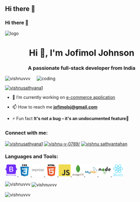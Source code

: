## Hi there 👋

### Hi there 👋



![logo](https://raw.githubusercontent.com/Giphy/GiphyAPI/master/api_giphy_header.gif)
<h1 align="center">Hi 👋, I'm Jofimol Johnson</h1>
<h3 align="center">A passionate full-stack developer from India</h3>

<img align="right" alt="coding" width="400" src="https://media2.giphy.com/media/RbDKaczqWovIugyJmW/giphy.gif" />
<p align="left"> <img src="https://komarev.com/ghpvc/?username=vishnuvvv&label=Profile%20views&color=0e75b6&style=flat" alt="vishnuvvv" /> </p>

<p align="left"> <a href="https://twitter.com/vishnusathyana1" target="blank"><img src="https://img.shields.io/twitter/follow/vishnusathyana1?logo=twitter&style=for-the-badge" alt="vishnusathyana1" /></a> </p>

- 🔭 I’m currently working on [e-commerce application](...)

- 📫 How to reach me **jofimolsj@gmail.com**

- ⚡ Fun fact **It's not a bug – it's an undocumented feature🤣**

<h3 align="left">Connect with me:</h3>
<p align="left">
<a href="https://twitter.com/vishnusathyana1" target="blank"><img align="center" src="https://raw.githubusercontent.com/rahuldkjain/github-profile-readme-generator/master/src/images/icons/Social/twitter.svg" alt="vishnusathyana1" height="30" width="40" /></a>
<a href="https://linkedin.com/in/vishnu-v-0789/" target="blank"><img align="center" src="https://raw.githubusercontent.com/rahuldkjain/github-profile-readme-generator/master/src/images/icons/Social/linked-in-alt.svg" alt="vishnu-v-0789/" height="30" width="40" /></a>
<a href="https://instagram.com/vishnu sathyantahan" target="blank"><img align="center" src="https://raw.githubusercontent.com/rahuldkjain/github-profile-readme-generator/master/src/images/icons/Social/instagram.svg" alt="vishnu sathyantahan" height="30" width="40" /></a>
</p>

<h3 align="left">Languages and Tools:</h3>
<p align="left"> <a href="https://getbootstrap.com" target="_blank" rel="noreferrer"> <img src="https://raw.githubusercontent.com/devicons/devicon/master/icons/bootstrap/bootstrap-plain-wordmark.svg" alt="bootstrap" width="40" height="40"/> </a> <a href="https://www.w3schools.com/css/" target="_blank" rel="noreferrer"> <img src="https://raw.githubusercontent.com/devicons/devicon/master/icons/css3/css3-original-wordmark.svg" alt="css3" width="40" height="40"/> </a> <a href="https://expressjs.com" target="_blank" rel="noreferrer"> <img src="https://raw.githubusercontent.com/devicons/devicon/master/icons/express/express-original-wordmark.svg" alt="express" width="40" height="40"/> </a> <a href="https://www.w3.org/html/" target="_blank" rel="noreferrer"> <img src="https://raw.githubusercontent.com/devicons/devicon/master/icons/html5/html5-original-wordmark.svg" alt="html5" width="40" height="40"/> </a> <a href="https://developer.mozilla.org/en-US/docs/Web/JavaScript" target="_blank" rel="noreferrer"> <img src="https://raw.githubusercontent.com/devicons/devicon/master/icons/javascript/javascript-original.svg" alt="javascript" width="40" height="40"/> </a> <a href="https://www.mongodb.com/" target="_blank" rel="noreferrer"> <img src="https://raw.githubusercontent.com/devicons/devicon/master/icons/mongodb/mongodb-original-wordmark.svg" alt="mongodb" width="40" height="40"/> </a> <a href="https://www.mysql.com/" target="_blank" rel="noreferrer"> <img src="https://raw.githubusercontent.com/devicons/devicon/master/icons/mysql/mysql-original-wordmark.svg" alt="mysql" width="40" height="40"/> </a> <a href="https://nodejs.org" target="_blank" rel="noreferrer"> <img src="https://raw.githubusercontent.com/devicons/devicon/master/icons/nodejs/nodejs-original-wordmark.svg" alt="nodejs" width="40" height="40"/> </a> <a href="https://reactjs.org/" target="_blank" rel="noreferrer"> <img src="https://raw.githubusercontent.com/devicons/devicon/master/icons/react/react-original-wordmark.svg" alt="react" width="40" height="40"/> </a> </p>

<p><img align="left" src="https://github-readme-stats.vercel.app/api/top-langs?username=vishnuvvv&show_icons=true&locale=en&layout=compact" alt="vishnuvvv" /></p>

<p>&nbsp;<img align="center" src="https://github-readme-stats.vercel.app/api?username=vishnuvvv&show_icons=true&locale=en" alt="vishnuvvv" /></p>

<p><img align="center" src="https://github-readme-streak-stats.herokuapp.com/?user=vishnuvvv&" alt="vishnuvvv" /></p>
